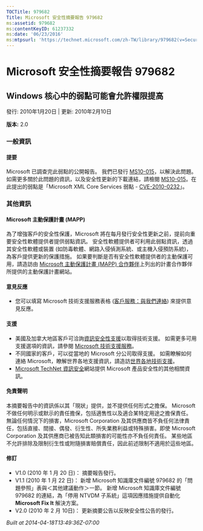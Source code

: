 ```yaml
---
TOCTitle: 979682
Title: Microsoft 安全性摘要報告 979682
ms:assetid: 979682
ms:contentKeyID: 61237332
ms:date: '06/23/2016'
ms:mtpsurl: 'https://technet.microsoft.com/zh-TW/library/979682(v=Security.10)'
---
```



Microsoft 安全性摘要報告 979682
===============================

Windows 核心中的弱點可能會允許權限提高
--------------------------------------

發行: 2010年1月20日 | 更新: 2010年2月10日

**版本:** 2.0

### 一般資訊

#### 提要

Microsoft 已調查完此弱點的公開報告。 我們已發行 [MS10-015](https://technet.microsoft.com/security/bulletin/ms10-015)，以解決此問題。 如需更多關於此問題的資訊，以及安全性更新的下載連結，請檢閱 [MS10-015](https://technet.microsoft.com/security/bulletin/ms10-015)。在此提出的弱點是「Microsoft XML Core Services 弱點 - [CVE-2010-0232](https://www.cve.mitre.org/cgi-bin/cvename.cgi?name=cve-2010-0232)」。

### 其他資訊

#### Microsoft 主動保護計畫 (MAPP)

為了增強客戶的安全性保護，Microsoft 將在每月發行安全性更新之前，提前向重要安全性軟體提供者提供弱點資訊。 安全性軟體提供者可利用此弱點資訊，透過其安全性軟體或裝置 (如防毒軟體、網路入侵偵測系統、或主機入侵預防系統)，為客戶提供更新的保護措施。 如果要判斷是否有安全性軟體提供者的主動保護可用，請造訪由 [Microsoft 主動保護計畫 (MAPP) 合作夥伴](https://www.microsoft.com/security/msrc/mapp/partners.mspx)上列出的計畫合作夥伴所提供的主動保護計畫網站。

#### 意見反應

-   您可以填寫 Microsoft 技術支援服務表格 ([客戶服務：與我們連絡](https://support.microsoft.com/common/survey.aspx?scid=sw;en;1257&amp;showpage=1&amp;ws=technet&amp;sd=tech)) 來提供意見反應。

#### 支援

-   美國及加拿大地區客戶可洽詢[資訊安全性支援](https://go.microsoft.com/fwlink/?linkid=21131)以取得技術支援。 如需更多可用支援選項的資訊，請參閱 [Microsoft 技術支援服務](https://support.microsoft.com/?ln=zh-tw)。
-   不同國家的客戶，可以從當地的 Microsoft 分公司取得支援。 如需瞭解如何連絡 Microsoft，瞭解世界各地支援資訊，請造訪[世界各地技術支援](https://go.microsoft.com/fwlink/?linkid=21155)。
-   [Microsoft TechNet 資訊安全](https://technet.microsoft.com/zh-tw/security/default.aspx)網站提供 Microsoft 產品安全性的其他相關資訊。

#### 免責聲明

本摘要報告中的資訊係以其「現狀」提供，並不提供任何形式之擔保。 Microsoft 不做任何明示或默示的責任擔保，包括適售性以及適合某特定用途之擔保責任。 無論任何情況下的損害，Microsoft Corporation 及其供應商皆不負任何法律責任，包括直接、間接、偶發、衍生性、所失業務利益或特殊損害。即使 Microsoft Corporation 及其供應商已被告知此類損害的可能性亦不負任何責任。 某些地區不允許排除及限制衍生性或附隨損害賠償責任，因此前述限制不適用於這些地區。

#### 修訂

-   V1.0 (2010 年 1 月 20 日)： 摘要報告發行。
-   V1.1 (2010 年 1 月 22 日)： 新增 Microsoft 知識庫文件編號 979682 的「問題參照」表與＜其他建議動作＞一節。 新增 Microsoft 知識庫文件編號 979682 的連結，為「停用 NTVDM 子系統」這項因應措施提供自動化 **Microsoft Fix It** 解決方案。
-   V2.0 (2010 年 2 月 10日)： 更新摘要公告以反映安全性公告的發行。

*Built at 2014-04-18T13:49:36Z-07:00*
